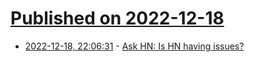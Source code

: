 # [Published on 2022-12-18](index.md)

* [2022-12-18, 22:06:31](https://news.ycombinator.com/item?id=34044097) - [Ask HN: Is HN having issues?](https://news.ycombinator.com/item?id=34044097)
